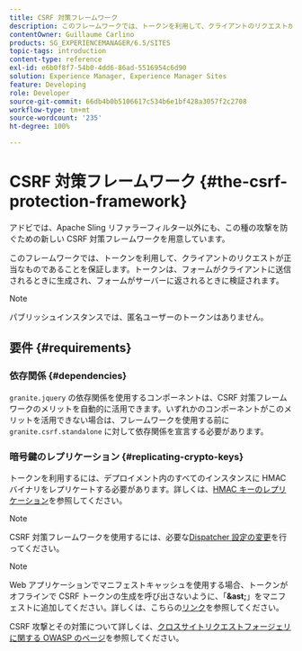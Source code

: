 ```yaml
---
title: CSRF 対策フレームワーク
description: このフレームワークでは、トークンを利用して、クライアントのリクエストが正当なものであることを保証します
contentOwner: Guillaume Carlino
products: SG_EXPERIENCEMANAGER/6.5/SITES
topic-tags: introduction
content-type: reference
exl-id: e6b0f8f7-54b0-4dd6-86ad-5516954c6d90
solution: Experience Manager, Experience Manager Sites
feature: Developing
role: Developer
source-git-commit: 66db4b0b5106617c534b6e1bf428a3057f2c2708
workflow-type: tm+mt
source-wordcount: '235'
ht-degree: 100%

---
```


# CSRF 対策フレームワーク {#the-csrf-protection-framework}

アドビでは、Apache Sling リファラーフィルター以外にも、この種の攻撃を防ぐための新しい CSRF 対策フレームワークを用意しています。

このフレームワークでは、トークンを利用して、クライアントのリクエストが正当なものであることを保証します。トークンは、フォームがクライアントに送信されるときに生成され、フォームがサーバーに返されるときに検証されます。

>[!NOTE]
>
>パブリッシュインスタンスでは、匿名ユーザーのトークンはありません。

## 要件 {#requirements}

### 依存関係 {#dependencies}

`granite.jquery` の依存関係を使用するコンポーネントは、CSRF 対策フレームワークのメリットを自動的に活用できます。いずれかのコンポーネントがこのメリットを活用できない場合は、フレームワークを使用する前に `granite.csrf.standalone` に対して依存関係を宣言する必要があります。

### 暗号鍵のレプリケーション {#replicating-crypto-keys}

トークンを利用するには、デプロイメント内のすべてのインスタンスに HMAC バイナリをレプリケートする必要があります。詳しくは、[HMAC キーのレプリケーション](/help/sites-administering/encapsulated-token.md#replicating-the-hmac-key)を参照してください。

>[!NOTE]
>
>CSRF 対策フレームワークを使用するには、必要な[Dispatcher 設定の変更](https://helpx.adobe.com/jp/experience-manager/brand-portal/user-guide.html)を行ってください。

>[!NOTE]
>
>Web アプリケーションでマニフェストキャッシュを使用する場合、トークンがオフラインで CSRF トークンの生成を呼び出さないように、「**&amp;ast;**」をマニフェストに追加してください。詳しくは、こちらの[リンク](https://www.w3.org/TR/offline-webapps/)を参照してください。
>
CSRF 攻撃とその対策について詳しくは、[クロスサイトリクエストフォージェリに関する OWASP のページ](https://owasp.org/www-community/attacks/csrf)を参照してください。
